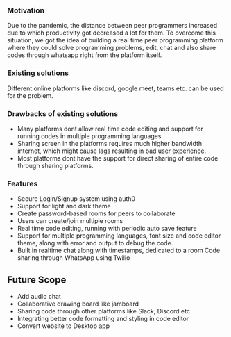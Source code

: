 ### Motivation
Due to the pandemic, the distance between peer programmers increased due to which productivity got decreased a lot for them. To overcome this situation, we got the idea of building a real time peer programming platform where they could solve programming problems, edit, chat and also share codes through whatsapp right from the platform itself.

### Existing solutions
Different online platforms like discord, google meet, teams etc. can be used for the problem.

### Drawbacks of existing solutions
* Many platforms dont allow real time code editing and support for running codes in multiple programming languages
* Sharing screen in the platforms requires much higher bandwidth internet, which might cause lags resulting in bad user experience.
* Most platforms dont have the support for direct sharing of entire code through sharing platforms.

### Features
* Secure Login/Signup system using auth0
* Support for light and dark theme
* Create password-based rooms for peers to collaborate
* Users can create/join multiple rooms
* Real time code editing, running with periodic auto save feature
* Support for multiple programming languages, font size and code editor theme, along with error and output to debug the code.
* Built in realtime chat along with timestamps, dedicated to a room
Code sharing through WhatsApp using Twilio

## Future Scope
* Add audio chat
* Collaborative drawing board like jamboard
* Sharing code through other platforms like Slack, Discord etc.
* Integrating better code formatting and styling in code editor
* Convert website to Desktop app
